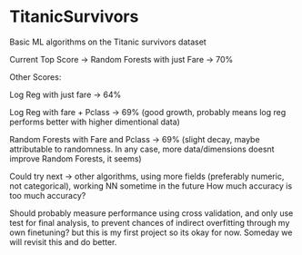 # TitanicSurvivors
Basic ML algorithms on the Titanic survivors dataset 

Current Top Score -> Random Forests with just Fare -> 70%

Other Scores: 

Log Reg with just fare -> 64%

Log Reg with fare + Pclass -> 69% (good growth, probably means log reg performs better with higher dimentional data)

Random Forests with Fare and Pclass -> 69% (slight decay, maybe attributable to randomness. In any case, more data/dimensions doesnt improve Random Forests, it seems)

Could try next -> other algorithms, using more fields (preferably numeric, not categorical), working NN sometime in the future
How much accuracy is too much accuracy?

Should probably measure performance using cross validation, and only use test for final analysis, to prevent chances of indirect overfitting through my own finetuning? but this is my first project so its okay for now. Someday we will revisit this and do better.  

